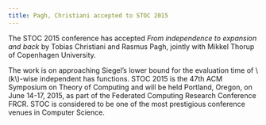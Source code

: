 ```yaml
---
title: Pagh, Christiani accepted to STOC 2015
---
```

The STOC 2015 conference has accepted *From independence to expansion and back* by Tobias Christiani and Rasmus Pagh, jointly with Mikkel Thorup of Copenhagen University.

The work is on approaching Siegel’s lower bound for the evaluation time of \\(k\\)-wise independent has functions.
STOC 2015 is the 47th ACM Symposium on Theory of Computing and  will be held Portland, Oregon, on June 14-17, 2015, as part of the Federated Computing Research Conference FRCR.
STOC is considered to be one of the most prestigious conference venues in Computer Science.
